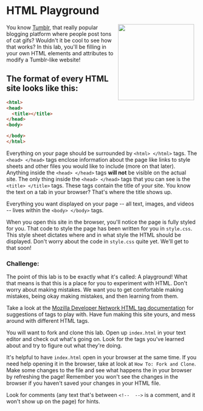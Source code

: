 # HTML Playground

<img src="https://after-school-assets.s3.amazonaws.com/cat.gif" width="200px" align="right" hspace="10"> You know [Tumblr](http://www.tumblr.com), that really popular blogging platform where people post tons of cat gifs? Wouldn't it be cool to see how that works? In this lab, you'll be filling in your own HTML elements and attributes to modify a Tumblr-like website!

## The format of every HTML site looks like this:

```html
<html>
<head>
  <title></title>
</head>
<body>

</body>
</html>
```

Everything on your page should be surrounded by `<html> </html>` tags. The `<head> </head>` tags enclose information about the page like links to style sheets and other files you would like to include (more on that later). Anything inside the `<head> </head>` tags **will not** be visible on the actual site. The only thing inside the `<head> </head>` tags that you can see is the `<title> </title>` tags. These tags contain the title of your site. You know the text on a tab in your browser? That's where the title shows up.

Everything you want displayed on your page -- all text, images, and videos -- lives within the `<body> </body>` tags.

When you open this site in the browser, you'll notice the page is fully styled for you. That code to style the page has been written for you in `style.css`. This style sheet dictates where and in what style the HTML should be displayed. Don't worry about the code in `style.css` quite yet. We'll get to that soon!

### Challenge:

The point of this lab is to be exactly what it's called: A playground! What that means is that this is a place for you to experiment with HTML. Don't worry about making mistakes. We want you to get comfortable making mistakes, being okay making mistakes, and then learning from them.

Take a look at the [Mozilla Developer Network HTML tag documentation](https://developer.mozilla.org/en-US/docs/Web/HTML/Element) for suggestions of tags to play with. Have fun making this site yours, and mess around with different HTML tags.

You will want to fork and clone this lab. Open up `index.html` in your text editor and check out what's going on. Look for the tags you've learned about and try to figure out what they're doing.

It's helpful to have `index.html` open in your browser at the same time. If you need help opening it in the browser, take at look at `How To: Fork and Clone`. Make some changes to the file and see what happens the in your browser by refreshing the page! Remember you won't see the changes in the browser if you haven't saved your changes in your HTML file.

Look for comments (any text that's between `<!--  -->` is a comment, and it won't show up on the page) for hints.
